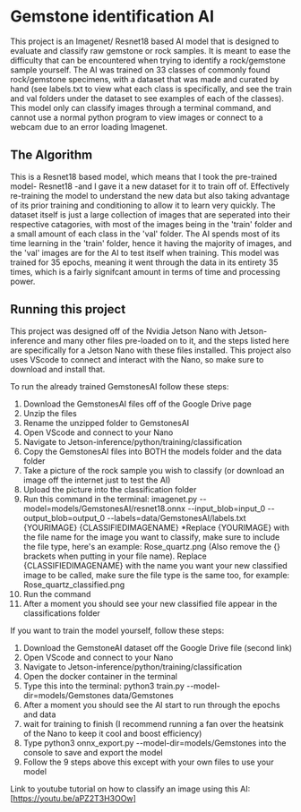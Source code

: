 # Gemstone identification AI

This project is an Imagenet/ Resnet18 based AI model that is designed to evaluate and classify raw gemstone or rock samples. It is meant to ease the difficulty that can be encountered when trying to identify a rock/gemstone sample yourself. The AI was trained on 33 classes of commonly found rock/gemstone specimens, with a dataset that was made and curated by hand (see labels.txt to view what each class is specifically, and see the train and val folders under the dataset to see examples of each of the classes). This model only can classify images through a terminal command, and cannot use a normal python program to view images or connect to a webcam due to an error loading Imagenet.

## The Algorithm

This is a Resnet18 based model, which means that I took the pre-trained model- Resnet18 -and I gave it a new dataset for it to train off of. Effectively re-training the model to understand the new data but also taking advantage of its prior training and conditioning to allow it to learn very quickly. The dataset itself is just a large collection of images that are seperated into their respective catagories, with most of the images being in the 'train' folder and a small amount of each class in the 'val' folder. The AI spends most of its time learning in the 'train' folder, hence it having the majority of images, and the 'val' images are for the AI to test itself when training. This model was trained for 35 epochs, meaning it went through the data in its entirety 35 times, which is a fairly signifcant amount in terms of time and processing power.

## Running this project
This project was designed off of the Nvidia Jetson Nano with Jetson-inference and many other files pre-loaded on to it, and the steps listed here are specifically for a Jetson Nano with these files installed. This project also uses VScode to connect and interact with the Nano, so make sure to download and install that.

To run the already trained GemstonesAI follow these steps:
1. Download the GemstonesAI files off of the Google Drive page
2. Unzip the files
3. Rename the unzipped folder to GemstonesAI
4. Open VScode and connect to your Nano
5. Navigate to Jetson-inference/python/training/classification
6. Copy the GemstonesAI files into BOTH the models folder and the data folder
7. Take a picture of the rock sample you wish to classify (or download an image off the internet just to test the AI)
8. Upload the picture into the classification folder
9. Run this command in the terminal: imagenet.py --model=models/GemstonesAI/resnet18.onnx --input_blob=input_0 --output_blob=output_0 --labels=data/GemstonesAI/labels.txt {YOURIMAGE} {CLASSIFIEDIMAGENAME}
        *Replace {YOURIMAGE} with the file name for the image you want to classify, make sure to include the file type, here's an example: Rose_quartz.png (Also remove the {} brackets when putting in your file name). Replace {CLASSIFIEDIMAGENAME} with the name you want your new classified image to be called, make sure the file type is the same too, for example: Rose_quartz_classified.png
10. Run the command
11. After a moment you should see your new classified file appear in the classifications folder

If you want to train the model yourself, follow these steps:
1. Download the GemstoneAI dataset off the Google Drive file (second link)
2. Open VScode and connect to your Nano
3. Navigate to Jetson-inference/python/training/classification
4. Open the docker container in the terminal
5. Type this into the terminal: python3 train.py --model-dir=models/Gemstones data/Gemstones
6. After a moment you should see the AI start to run through the epochs and data
7. wait for training to finish (I recommend running a fan over the heatsink of the Nano to keep it cool and boost efficiency)
8. Type python3 onnx_export.py --model-dir=models/Gemstones into the console to save and export the model
9. Follow the 9 steps above this except with your own files to use your model

Link to youtube tutorial on how to classify an image using this AI:
[https://youtu.be/aPZ2T3H3OOw]
